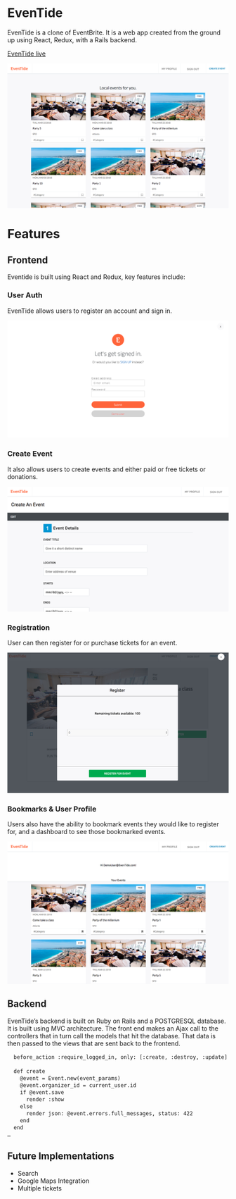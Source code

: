 # EvenTide
EvenTide is a clone of EventBrite. It is a web app created from the ground up using React, Redux, with a Rails backend.

[EvenTide live](https://eventide-eventbrite-clone.herokuapp.com/)

![](https://github.com/ntuzer/EvenTide/blob/master/wireframes/screenshots/home.png?raw=true)

# Features

## Frontend
Eventide is built using React and Redux, key features include:

### User Auth
EvenTide allows users to register an account and sign in.

![](https://github.com/ntuzer/EvenTide/blob/master/wireframes/screenshots/userauth.png?raw=true)

### Create Event
It also allows users to create events and either paid or free tickets or donations.

![](https://github.com/ntuzer/EvenTide/blob/master/wireframes/screenshots/eventcreate.png?raw=true)

### Registration
User can then register for or purchase tickets for an event.

![](https://github.com/ntuzer/EvenTide/blob/master/wireframes/screenshots/eventregister.png?raw=true)

### Bookmarks & User Profile
Users also have the ability to bookmark events they would like to register for, and a dashboard to see those bookmarked events.

![](https://github.com/ntuzer/EvenTide/blob/master/wireframes/screenshots/userprofile.png?raw=true)


## Backend

EvenTide’s backend is built on Ruby on Rails and a POSTGRESQL database. It is built using MVC architecture. The front end makes an Ajax call to the controllers that in turn call the models that hit the database. That data is then passed to the views that are sent back to the frontend.


```class Api::EventsController < ApplicationController
  before_action :require_logged_in, only: [:create, :destroy, :update]

  def create
    @event = Event.new(event_params)
    @event.organizer_id = current_user.id
    if @event.save
      render :show
    else
      render json: @event.errors.full_messages, status: 422
    end
  end
…
```

## Future Implementations

* Search
* Google Maps Integration
* Multiple tickets
